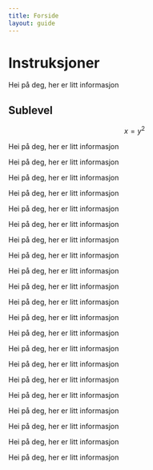 ```yaml
---
title: Forside
layout: guide
---
```


# Instruksjoner

Hei på deg, her er litt informasjon

## Sublevel

$$ x = y^2 $$

Hei på deg, her er litt informasjon

Hei på deg, her er litt informasjon

Hei på deg, her er litt informasjon

Hei på deg, her er litt informasjon

Hei på deg, her er litt informasjon

Hei på deg, her er litt informasjon

Hei på deg, her er litt informasjon

Hei på deg, her er litt informasjon

Hei på deg, her er litt informasjon

Hei på deg, her er litt informasjon

Hei på deg, her er litt informasjon

Hei på deg, her er litt informasjon

Hei på deg, her er litt informasjon

Hei på deg, her er litt informasjon

Hei på deg, her er litt informasjon

Hei på deg, her er litt informasjon

Hei på deg, her er litt informasjon

Hei på deg, her er litt informasjon

Hei på deg, her er litt informasjon

Hei på deg, her er litt informasjon

Hei på deg, her er litt informasjon
